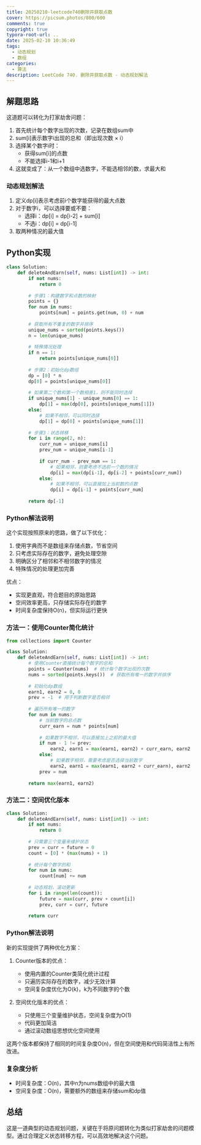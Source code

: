 ```yaml
---
title: 20250210-leetcode740删除并获取点数
cover: https://picsum.photos/800/600
comments: true
copyright: true
typora-root-url: ..
date: 2025-02-10 10:36:49
tags: 
  - 动态规划
  - 数组
categories:
  - 算法
description: LeetCode 740. 删除并获取点数 - 动态规划解法
---
```


<!-- 
给你一个整数数组 nums ，你可以对它进行一些操作。

每次操作中，选择任意一个 nums[i] ，删除它并获得 nums[i] 的点数。之后，你必须删除 所有 等于 nums[i] - 1 和 nums[i] + 1 的元素。

开始你拥有 0 个点数。返回你能通过这些操作获得的最大点数。

 

示例 1：

输入：nums = [3,4,2]
输出：6
解释：
删除 4 获得 4 个点数，因此 3 也被删除。
之后，删除 2 获得 2 个点数。总共获得 6 个点数。
示例 2：

输入：nums = [2,2,3,3,3,4]
输出：9
解释：
删除 3 获得 3 个点数，接着要删除两个 2 和 4 。
之后，再次删除 3 获得 3 个点数，再次删除 3 获得 3 个点数。
总共获得 9 个点数。
 

提示：

1 <= nums.length <= 2 * 104
1 <= nums[i] <= 1041 <= n -->

## 解题思路

这道题可以转化为打家劫舍问题：
1. 首先统计每个数字出现的次数，记录在数组sum中
2. sum[i]表示数字i出现的总和（即出现次数 × i）
3. 选择某个数字i时：
   - 获得sum[i]的点数
   - 不能选择i-1和i+1
4. 这就变成了：从一个数组中选数字，不能选相邻的数，求最大和


### 动态规划解法

1. 定义dp[i]表示考虑前i个数字能获得的最大点数
2. 对于数字i，可以选择要或不要：
   - 选择i：dp[i] = dp[i-2] + sum[i]
   - 不选i：dp[i] = dp[i-1]
3. 取两种情况的最大值


## Python实现

```python
class Solution:
    def deleteAndEarn(self, nums: List[int]) -> int:
        if not nums:
            return 0
            
        # 步骤1：构建数字和点数的映射
        points = {}
        for num in nums:
            points[num] = points.get(num, 0) + num
            
        # 获取所有不重复的数字并排序
        unique_nums = sorted(points.keys())
        n = len(unique_nums)
        
        # 特殊情况处理
        if n == 1:
            return points[unique_nums[0]]
            
        # 步骤2：初始化dp数组
        dp = [0] * n
        dp[0] = points[unique_nums[0]]
        
        # 如果第二个数和第一个数相差1，则不能同时选择
        if unique_nums[1] - unique_nums[0] == 1:
            dp[1] = max(dp[0], points[unique_nums[1]])
        else:
            # 如果不相邻，可以同时选择
            dp[1] = dp[0] + points[unique_nums[1]]
            
        # 步骤3：状态转移
        for i in range(2, n):
            curr_num = unique_nums[i]
            prev_num = unique_nums[i-1]
            
            if curr_num - prev_num == 1:
                # 如果相邻，则要考虑不选前一个数的情况
                dp[i] = max(dp[i-1], dp[i-2] + points[curr_num])
            else:
                # 如果不相邻，可以直接加上当前数的点数
                dp[i] = dp[i-1] + points[curr_num]
                
        return dp[-1]
```

### Python解法说明

这个实现按照原来的思路，做了以下优化：

1. 使用字典而不是数组来存储点数，节省空间
2. 只考虑实际存在的数字，避免处理空隙
3. 明确区分了相邻和不相邻数字的情况
4. 特殊情况的处理更加完善

优点：
- 实现更直观，符合题目的原始思路
- 空间效率更高，只存储实际存在的数字
- 时间复杂度保持O(n)，但实际运行更快

### 方法一：使用Counter简化统计

```python
from collections import Counter

class Solution:
    def deleteAndEarn(self, nums: List[int]) -> int:
        # 使用Counter直接统计每个数字的总和
        points = Counter(nums)  # 统计每个数字出现的次数
        nums = sorted(points.keys())  # 获取所有唯一的数字并排序
        
        # 初始化dp数组
        earn1, earn2 = 0, 0
        prev = -1  # 用于判断数字是否相邻
        
        # 遍历所有唯一的数字
        for num in nums:
            # 当前数字的总点数
            curr_earn = num * points[num]
            
            # 如果数字不相邻，可以直接加上之前的最大值
            if num - 1 != prev:
                earn2, earn1 = max(earn1, earn2) + curr_earn, earn2
            else:
                # 如果数字相邻，需要考虑是否选择当前数字
                earn2, earn1 = max(earn1, earn2 + curr_earn), earn2
            prev = num
            
        return max(earn1, earn2)
```

### 方法二：空间优化版本

```python
class Solution:
    def deleteAndEarn(self, nums: List[int]) -> int:
        if not nums:
            return 0
            
        # 只需要三个变量来维护状态
        prev = curr = future = 0
        count = [0] * (max(nums) + 1)
        
        # 统计每个数字的和
        for num in nums:
            count[num] += num
            
        # 动态规划，滚动更新
        for i in range(len(count)):
            future = max(curr, prev + count[i])
            prev, curr = curr, future
            
        return curr
```

### Python解法说明

新的实现提供了两种优化方案：

1. Counter版本的优点：
   - 使用内置的Counter类简化统计过程
   - 只遍历实际存在的数字，减少无效计算
   - 空间复杂度优化为O(k)，k为不同数字的个数

2. 空间优化版本的优点：
   - 只使用三个变量维护状态，空间复杂度为O(1)
   - 代码更加简洁
   - 通过滚动数组思想优化空间使用

这两个版本都保持了相同的时间复杂度O(n)，但在空间使用和代码简洁性上有所改进。

### 复杂度分析

- 时间复杂度：O(n)，其中n为nums数组中的最大值
- 空间复杂度：O(n)，需要额外的数组来存储sum和dp值

## 总结

这是一道典型的动态规划问题，关键在于将原问题转化为类似打家劫舍的问题模型。通过合理定义状态转移方程，可以高效地解决这个问题。


